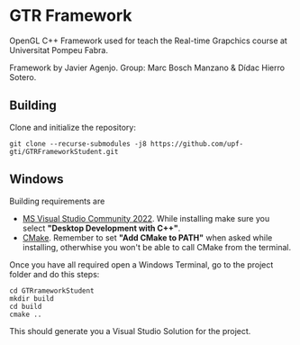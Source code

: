 # GTR Framework
OpenGL C++ Framework used for teach the Real-time Grapchics course at Universitat Pompeu Fabra.

Framework by Javier Agenjo.
Group: Marc Bosch Manzano & Dídac Hierro Sotero.

## Building

Clone and initialize the repository:
```
git clone --recurse-submodules -j8 https://github.com/upf-gti/GTRFrameworkStudent.git
```
## Windows
Building requirements are

* [MS Visual Studio Community 2022](https://visualstudio.microsoft.com/es/free-developer-offers/). While installing make sure you select **"Desktop Development with C++"**.
* [CMake](https://cmake.org/download/). Remember to set **"Add CMake to PATH"** when asked while installing, otherwhise you won't be able to call CMake from the terminal.

Once you have all required open a Windows Terminal, go to the project folder and do this steps:
```console
cd GTRrameworkStudent
mkdir build
cd build
cmake ..
```

This should generate you a Visual Studio Solution for the project.